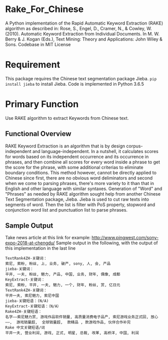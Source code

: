 # Rake_For_Chinese
A Python implementation of the Rapid Automatic Keyword Extraction (RAKE) algorithm as described in: Rose, S., Engel, D., Cramer, N., & Cowley, W. (2010). Automatic Keyword Extraction from Individual Documents. In M. W. Berry & J. Kogan (Eds.), Text Mining: Theory and Applications: John Wiley & Sons.
Codebase in MIT License

# Requirement
This package requires the Chinese text segmentation package Jieba. `pip install jieba` to install Jieba. Code is implemented in Python 3.6.5

# Primary Function
Use RAKE algorithm to extract Keywords from Chinese text. 

## Functional Overview
RAKE Keyword Extraction is an algorithm that is by design corpus-independent and language-independent. In a nutshell, it calculates scores for words based on its independent occurrence and its occurrence in phrases, and then combine all scores for every word inside a phrase to get the score for the phrase, with some additional criterias to eliminate boundary conditions.
This method however, cannot be directly applied to Chinese since first, there are no obvious word deliminators and second when we come to parsing phrases, there's more variety to it than that in English and other language with similar syntaxes.
Generation of "Word" and "Phrases" as needed by RAKE algorithm sought help from another Chinese Text Segmentation package, Jieba. Jieba is used to cut raw texts into segments of word. Then the list is filter with PoS property, stopword and conjunction word list and punctuation list to parse phrases. 

## Sample Output
Take news article at this link for example: http://www.pingwest.com/sony-expo-2018-at-chengdu/
Sample output in the following, with the output of this implementation in the last line

```
TextRank4ZH-关键词：
索尼, 索粉, 粉丝, 上, 业务, 破产, sony, 人, 会, 产品
jieba-关键词：
平井, 一夫, 粉丝, 魅力, 产品, 中国, 业务, 财年, 偶像, 成都
KeyExtract-关键词：
索尼, 索粉, 平井, 一夫, 魅力, 一个, 财年, 粉丝, 赏, 亿日元
TextRank4ZH-关键词：
平井一夫, 索尼魅力, 索尼中国
jieba-关键短语：(N/A)
KeyExtract-关键短语：（N/A）
Rake4ZH-关键短语：
名字——索尼魅力赏, 游戏作品软件销量, 高质量消费电子品产, 索尼游戏业务正式回, 放心——,  游戏销量超,  全球销量超,  款精品 , 款游戏作品, 伙伴合作补完
Rake 中文关键短语/词
平井一夫, 营业利润, 游戏, 正式, 明星, 总裁, 改革, 高桥洋, 中国, 利润
```
